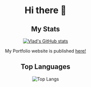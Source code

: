 <div align="center">
  <h1>Hi there 👋 </h1>

## My Stats
[![Vlad's GitHub stats](https://github-readme-stats.vercel.app/api?username=VladSydorets&show_icons=true&theme=one_dark_pro&rank_icon=github)](https://github.com/anuraghazra/github-readme-stats)

My Portfolio website is published <a href="https://syncdoth.github.io" target="_blank">here!</a>

## Top Languages
![Top Langs](https://github-readme-stats.vercel.app/api/top-langs/?username=VladSydorets&layout=compact&theme=one_dark_pro&hide_rank=true)
</div>
